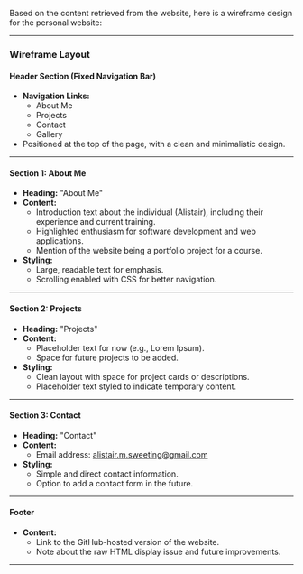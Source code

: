 Based on the content retrieved from the website, here is a wireframe design for the personal website:

---

### **Wireframe Layout**

#### **Header Section (Fixed Navigation Bar)**
- **Navigation Links:**
  - About Me
  - Projects
  - Contact
  - Gallery
- Positioned at the top of the page, with a clean and minimalistic design.

---

#### **Section 1: About Me**
- **Heading:** "About Me"
- **Content:**
  - Introduction text about the individual (Alistair), including their experience and current training.
  - Highlighted enthusiasm for software development and web applications.
  - Mention of the website being a portfolio project for a course.
- **Styling:**
  - Large, readable text for emphasis.
  - Scrolling enabled with CSS for better navigation.

---

#### **Section 2: Projects**
- **Heading:** "Projects"
- **Content:**
  - Placeholder text for now (e.g., Lorem Ipsum).
  - Space for future projects to be added.
- **Styling:**
  - Clean layout with space for project cards or descriptions.
  - Placeholder text styled to indicate temporary content.

---

#### **Section 3: Contact**
- **Heading:** "Contact"
- **Content:**
  - Email address: alistair.m.sweeting@gmail.com
- **Styling:**
  - Simple and direct contact information.
  - Option to add a contact form in the future.

---

#### **Footer**
- **Content:**
  - Link to the GitHub-hosted version of the website.
  - Note about the raw HTML display issue and future improvements.

---
